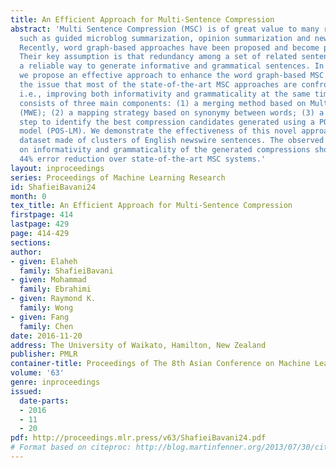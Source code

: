```yaml
---
title: An Efficient Approach for Multi-Sentence Compression
abstract: 'Multi Sentence Compression (MSC) is of great value to many real world applications,
  such as guided microblog summarization, opinion summarization and newswire summarization.
  Recently, word graph-based approaches have been proposed and become popular in MSC.
  Their key assumption is that redundancy among a set of related sentences provides
  a reliable way to generate informative and grammatical sentences. In this paper,
  we propose an effective approach to enhance the word graph-based MSC and tackle
  the issue that most of the state-of-the-art MSC approaches are confronted with:
  i.e., improving both informativity and grammaticality at the same time. Our approach
  consists of three main components: (1) a merging method based on Multiword Expressions
  (MWE); (2) a mapping strategy based on synonymy between words; (3) a re-ranking
  step to identify the best compression candidates generated using a POS-based language
  model (POS-LM). We demonstrate the effectiveness of this novel approach using a
  dataset made of clusters of English newswire sentences. The observed improvements
  on informativity and grammaticality of the generated compressions show an up to
  44% error reduction over state-of-the-art MSC systems.'
layout: inproceedings
series: Proceedings of Machine Learning Research
id: ShafieiBavani24
month: 0
tex_title: An Efficient Approach for Multi-Sentence Compression
firstpage: 414
lastpage: 429
page: 414-429
sections: 
author:
- given: Elaheh
  family: ShafieiBavani
- given: Mohammad
  family: Ebrahimi
- given: Raymond K.
  family: Wong
- given: Fang
  family: Chen
date: 2016-11-20
address: The University of Waikato, Hamilton, New Zealand
publisher: PMLR
container-title: Proceedings of The 8th Asian Conference on Machine Learning
volume: '63'
genre: inproceedings
issued:
  date-parts:
  - 2016
  - 11
  - 20
pdf: http://proceedings.mlr.press/v63/ShafieiBavani24.pdf
# Format based on citeproc: http://blog.martinfenner.org/2013/07/30/citeproc-yaml-for-bibliographies/
---
```

